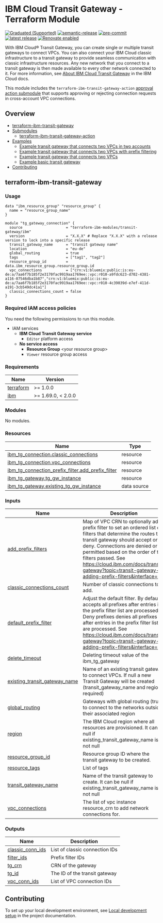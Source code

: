 # IBM Cloud Transit Gateway - Terraform Module

<!-- UPDATE BADGE: Update the link for the following badge-->
[![Graduated (Supported)](https://img.shields.io/badge/Status-Graduated%20(Supported)-brightgreen)](https://terraform-ibm-modules.github.io/documentation/#/badge-status)
[![semantic-release](https://img.shields.io/badge/%20%20%F0%9F%93%A6%F0%9F%9A%80-semantic--release-e10079.svg)](https://github.com/semantic-release/semantic-release)
[![pre-commit](https://img.shields.io/badge/pre--commit-enabled-brightgreen?logo=pre-commit&logoColor=white)](https://github.com/pre-commit/pre-commit)
[![latest release](https://img.shields.io/github/v/release/terraform-ibm-modules/terraform-ibm-transit-gateway?logo=GitHub&sort=semver)](https://github.com/terraform-ibm-modules/terraform-ibm-transit-gateway/releases/latest)
[![Renovate enabled](https://img.shields.io/badge/renovate-enabled-brightgreen.svg)](https://renovatebot.com/)


With IBM Cloud® Transit Gateway, you can create single or multiple transit gateways to connect VPCs. You can also connect your IBM Cloud classic infrastructure to a transit gateway to provide seamless communication with classic infrastructure resources. Any new network that you connect to a transit gateway is then made available to every other network connected to it. For more information, see [About IBM Cloud Transit Gateway](https://cloud.ibm.com/docs/transit-gateway?topic=transit-gateway-about) in the IBM Cloud docs.

This module includes the `terraform-ibm-transit-gateway-action` [approval action submodule](terraform-ibm-transit-gateway-action/README.md) that supports approving or rejecting connection requests in cross-account VPC connections.

<!-- Below content is automatically populated via pre-commit hook -->
<!-- BEGIN OVERVIEW HOOK -->
## Overview
* [terraform-ibm-transit-gateway](#terraform-ibm-transit-gateway)
* [Submodules](./modules)
    * [terraform-ibm-transit-gateway-action](./modules/terraform-ibm-transit-gateway-action)
* [Examples](./examples)
    * [ Example transit gateway that connects two VPCs in two accounts](./examples/crossaccounts)
    * [ Example transit gateway that connects two VPCs with prefix filtering](./examples/add-prefix-filter)
    * [ Example transit gateway that connects two VPCs](./examples/two-vpcs)
    * [Example basic transit gateway](./examples/basic)
* [Contributing](#contributing)
<!-- END OVERVIEW HOOK -->

<!-- Match this heading to the name of the root level module (the repo name) -->
## terraform-ibm-transit-gateway

### Usage

```hcl
data "ibm_resource_group" "resource_group" {
  name = "resource_group_name"
}

module "tg_gateway_connection" {
  source                    = "terraform-ibm-modules/transit-gateway/ibm"
  version                   = "X.X.X" # Replace "X.X.X" with a release version to lock into a specific release
  transit_gateway_name      = "transit gateway name"
  location                  = "eu-de"
  global_routing            = true
  tags                      = ["tag1", "tag2"]
  resource_group_id         = data.ibm_resource_group.resource_group.id
  vpc_connections           = ["crn:v1:bluemix:public:is:eu-de:a/7aa6f7b185f2e3170fac9919aa1769ee::vpc:r010-a9fdc623-d702-4381-a116-07546dba1b87","crn:v1:bluemix:public:is:eu-de:a/7aa6f7b185f2e3170fac9919aa1769ee::vpc:r010-4c39039d-e7ef-411d-a191-3cb549dc41a1"]
  classic_connections_count = false
}
```

### Required IAM access policies

You need the following permissions to run this module.

- IAM services
  - **IBM Cloud Transit Gateway service**
    - `Editor` platform access
  - **No service access**
    - **Resource Group** \<your resource group>
    - `Viewer` resource group access

<!-- BEGINNING OF PRE-COMMIT-TERRAFORM DOCS HOOK -->
### Requirements

| Name | Version |
|------|---------|
| <a name="requirement_terraform"></a> [terraform](#requirement\_terraform) | >= 1.0.0 |
| <a name="requirement_ibm"></a> [ibm](#requirement\_ibm) | >= 1.69.0, < 2.0.0 |

### Modules

No modules.

### Resources

| Name | Type |
|------|------|
| [ibm_tg_connection.classic_connections](https://registry.terraform.io/providers/IBM-Cloud/ibm/latest/docs/resources/tg_connection) | resource |
| [ibm_tg_connection.vpc_connections](https://registry.terraform.io/providers/IBM-Cloud/ibm/latest/docs/resources/tg_connection) | resource |
| [ibm_tg_connection_prefix_filter.add_prefix_filter](https://registry.terraform.io/providers/IBM-Cloud/ibm/latest/docs/resources/tg_connection_prefix_filter) | resource |
| [ibm_tg_gateway.tg_gw_instance](https://registry.terraform.io/providers/IBM-Cloud/ibm/latest/docs/resources/tg_gateway) | resource |
| [ibm_tg_gateway.existing_tg_gw_instance](https://registry.terraform.io/providers/IBM-Cloud/ibm/latest/docs/data-sources/tg_gateway) | data source |

### Inputs

| Name | Description | Type | Default | Required |
|------|-------------|------|---------|:--------:|
| <a name="input_add_prefix_filters"></a> [add\_prefix\_filters](#input\_add\_prefix\_filters) | Map of VPC CRN to optionally add prefix filter to set an ordered list of filters that determine the routes that transit gateway should accept or deny. Connections are denied or permitted based on the order of the filters passed. See https://cloud.ibm.com/docs/transit-gateway?topic=transit-gateway-adding-prefix-filters&interface=ui | <pre>list(object({<br/>    action     = string<br/>    prefix     = string<br/>    le         = optional(number)<br/>    ge         = optional(number)<br/>    before     = optional(string)<br/>    connection = string<br/>  }))</pre> | `[]` | no |
| <a name="input_classic_connections_count"></a> [classic\_connections\_count](#input\_classic\_connections\_count) | Number of classic connections to add. | `number` | n/a | yes |
| <a name="input_default_prefix_filter"></a> [default\_prefix\_filter](#input\_default\_prefix\_filter) | Adjust the default filter. By default accepts all prefixes after entries in the prefix filter list are processed. Deny prefixes denies all prefixes after entries in the prefix filter list are processed. See https://cloud.ibm.com/docs/transit-gateway?topic=transit-gateway-adding-prefix-filters&interface=ui | `string` | `"permit"` | no |
| <a name="input_delete_timeout"></a> [delete\_timeout](#input\_delete\_timeout) | Deleting timeout value of the ibm\_tg\_gateway | `string` | `"45m"` | no |
| <a name="input_existing_transit_gateway_name"></a> [existing\_transit\_gateway\_name](#input\_existing\_transit\_gateway\_name) | Name of an existing transit gateway to connect VPCs. If null a new Transit Gateway will be created (transit\_gateway\_name and region required) | `string` | `null` | no |
| <a name="input_global_routing"></a> [global\_routing](#input\_global\_routing) | Gateways with global routing (true) to connect to the networks outside their associated region | `bool` | `false` | no |
| <a name="input_region"></a> [region](#input\_region) | The IBM Cloud region where all resources are provisioned. It can be null if existing\_transit\_gateway\_name is not null | `string` | `null` | no |
| <a name="input_resource_group_id"></a> [resource\_group\_id](#input\_resource\_group\_id) | Resource group ID where the transit gateway to be created. | `string` | `null` | no |
| <a name="input_resource_tags"></a> [resource\_tags](#input\_resource\_tags) | List of tags | `list(string)` | `null` | no |
| <a name="input_transit_gateway_name"></a> [transit\_gateway\_name](#input\_transit\_gateway\_name) | Name of the transit gateway to create. It can be null if existing\_transit\_gateway\_name is not null | `string` | `null` | no |
| <a name="input_vpc_connections"></a> [vpc\_connections](#input\_vpc\_connections) | The list of vpc instance resource\_crn to add network connections for. | `list(string)` | n/a | yes |

### Outputs

| Name | Description |
|------|-------------|
| <a name="output_classic_conn_ids"></a> [classic\_conn\_ids](#output\_classic\_conn\_ids) | List of classic connection IDs |
| <a name="output_filter_ids"></a> [filter\_ids](#output\_filter\_ids) | Prefix filter IDs |
| <a name="output_tg_crn"></a> [tg\_crn](#output\_tg\_crn) | CRN of the gateway |
| <a name="output_tg_id"></a> [tg\_id](#output\_tg\_id) | The ID of the transit gateway |
| <a name="output_vpc_conn_ids"></a> [vpc\_conn\_ids](#output\_vpc\_conn\_ids) | List of VPC connection IDs |
<!-- END OF PRE-COMMIT-TERRAFORM DOCS HOOK -->

## Contributing

To set up your local development environment, see [Local development setup](https://terraform-ibm-modules.github.io/documentation/#/local-dev-setup) in the project documentation.
